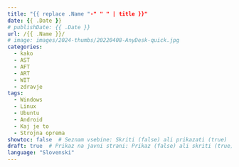 ```yaml
---
title: "{{ replace .Name "-" " " | title }}"
date: {{ .Date }}
# publishDate: {{ .Date }}
url: /{{ .Name }}/
# image: images/2024-thumbs/20220408-AnyDesk-quick.jpg
categories: 
  - kako
  - AST
  - AFT
  - ART
  - WIT
  - zdravje
tags: 
  - Windows
  - Linux
  - Ubuntu
  - Android
  - Kaj je to
  - Strojna oprema
showtoc: false  # Seznam vsebine: Skriti (false) ali prikazati (true)
draft: true  # Prikaz na javni strani: Prikaz (false) ali skriti (true)
language: "Slovenski"
---
```




<!--*(Kliknite/tapnite na posamezni korak ali trikotnik za skriti ali prikazati podrobnosti (slika, informacije, ...))*

{{< collapse summary="**Korak 1:** TEXTHERE" openByDefault=true >}}

   

{{< /collapse >}}

[]( "Click/tap to open the site!")
![](/images/social-logos/X.png)

## Video verzija

{{< youtube "" >}}-->